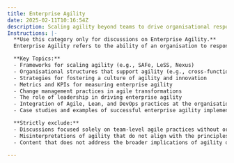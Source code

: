 ```yaml
---
title: Enterprise Agility
date: 2025-02-11T10:16:54Z
description: Scaling agility beyond teams to drive organisational responsiveness and adaptability.
Instructions: |-
  **Use this category only for discussions on Enterprise Agility.**  
  Enterprise Agility refers to the ability of an organisation to respond swiftly and effectively to changes in the market and environment, extending agile principles beyond individual teams to the entire organisation. This category focuses on fostering a culture of adaptability, collaboration, and continuous improvement across all levels of the organisation.

  **Key Topics:**
  - Frameworks for scaling agility (e.g., SAFe, LeSS, Nexus)
  - Organisational structures that support agility (e.g., cross-functional teams, agile leadership)
  - Strategies for fostering a culture of agility and innovation
  - Metrics and KPIs for measuring enterprise agility
  - Change management practices in agile transformations
  - The role of leadership in driving enterprise agility
  - Integration of Agile, Lean, and DevOps practices at the organisational level
  - Case studies and examples of successful enterprise agility implementations

  **Strictly exclude:**
  - Discussions focused solely on team-level agile practices without organisational context
  - Misinterpretations of agility that do not align with the principles of responsiveness and adaptability
  - Content that does not address the broader implications of agility on organisational performance and culture

---
```


